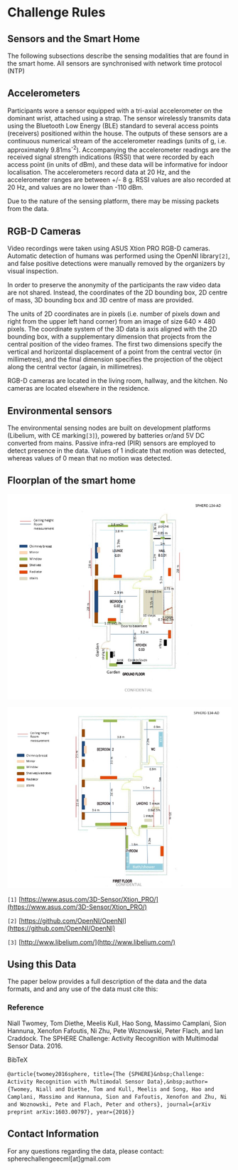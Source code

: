 # Challenge Rules

## Sensors and the Smart Home

The following subsections describe the sensing modalities that are found in the smart home. All sensors are synchronised with network time protocol (NTP)

## Accelerometers

Participants wore a sensor equipped with a tri-axial accelerometer on the dominant wrist, attached using a strap. The sensor wirelessly transmits data using the Bluetooth Low Energy (BLE) standard to several access points (receivers) positioned within the house. The outputs of these sensors are a continuous numerical stream of the accelerometer readings (units of g, i.e. approximately 9.81ms<sup>-2</sup>). Accompanying the accelerometer readings are the received signal strength indications (RSSI) that were recorded by each access point (in units of dBm), and these data will be informative for indoor localisation. The accelerometers record data at 20 Hz, and the accelerometer ranges are between +/- 8 g. RSSI values are also recorded at 20 Hz, and values are no lower than -110 dBm.

Due to the nature of the sensing platform, there may be missing packets from the data.


## RGB-D Cameras

Video recordings were taken using ASUS Xtion PRO RGB-D cameras. Automatic detection of humans was performed using the OpenNI library`[2]`, and false positive detections were manually removed by the organizers by visual inspection.

In order to preserve the anonymity of the participants the raw video data are not shared. Instead, the coordinates of the 2D bounding box, 2D centre of mass, 3D bounding box and 3D centre of mass are provided.

The units of 2D coordinates are in pixels (i.e. number of pixels down and right from the upper left hand corner) from an image of size 640 &times; 480 pixels. The coordinate system of the 3D data is axis aligned with the 2D bounding box, with a supplementary dimension that projects from the central position of the video frames. The first two dimensions specify the vertical and horizontal displacement of a point from the central vector (in millimetres), and the final dimension specifies the projection of the object along the central vector (again, in millimetres).

RGB-D cameras are located in the living room, hallway, and the kitchen. No cameras are located elsewhere in the residence.

## Environmental sensors

The environmental sensing nodes are built on development platforms (Libelium, with CE marking`[3]`), powered by batteries or/and 5V DC converted from mains. Passive infra-red (PIR) sensors are employed to detect presence in the data. Values of 1 indicate that motion was detected, whereas values of 0 mean that no motion was detected.

## Floorplan of the smart home

![Floorplan0](floorplan_floor0.png)

![Floorplan1](floorplan_floor1.png)

`[1]` [https://www.asus.com/3D-Sensor/Xtion_PRO/](https://www.asus.com/3D-Sensor/Xtion_PRO/)

`[2]` [https://github.com/OpenNI/OpenNI](https://github.com/OpenNI/OpenNI)

`[3]` [http://www.libelium.com/](http://www.libelium.com/)

## Using this Data

The paper below provides a full description of the data and the data formats, and and any use of the data must cite this:

### Reference

Niall Twomey, Tom Diethe, Meelis Kull, Hao Song, Massimo Camplani, Sion Hannuna, Xenofon Fafoutis, Ni Zhu, Pete Woznowski, Peter Flach, and Ian Craddock. The SPHERE Challenge: Activity Recognition with Multimodal Sensor Data. 2016.

BibTeX

`@article{twomey2016sphere, title={The {SPHERE}&nbsp;Challenge: Activity Recognition with Multimodal Sensor Data},&nbsp;author={Twomey, Niall and Diethe, Tom and Kull, Meelis and Song, Hao and Camplani, Massimo and Hannuna, Sion and Fafoutis, Xenofon and Zhu, Ni and Woznowski, Pete and Flach, Peter and others}, journal={arXiv preprint arXiv:1603.00797}, year={2016}}`

## Contact Information

For any questions regarding the data, please contact: spherechallengeecml[at]gmail.com
